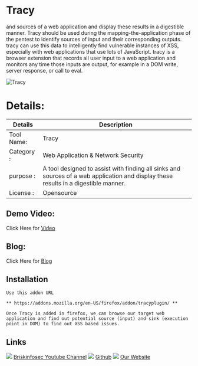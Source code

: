 Tracy
============
and sources of a web application and display these results in a digestible manner. Tracy should be used during the mapping-the-application phase of the pentest to identify sources of input and their corresponding outputs. tracy can use this data to intelligently find vulnerable instances of XSS, especially with web applications that use lots of JavaScript. tracy is a browser extension that records all user input to a web application and monitors any time those inputs are output, for example in a DOM write, server response, or call to eval.

![Tracy](https://www.briskinfosec.com//assets/tooloftheday/TOD_201.jpg)

Details:
============
|  Details | Description   |
| ------------ | ------------ |
|Tool Name:| Tracy|
|Category :| Web Application & Network Security|
|purpose  :| A tool designed to assist with finding all sinks and sources of a web application and display these results in a digestible manner.|
|License : |Opensource|

Demo Video:
-----------------
Click Here for [Video](https://youtu.be/5eTkwB--A1s "Video")

Blog: 
--------------
Click Here for [Blog](https://www.briskinfosec.com/tooloftheday/toolofthedaydetail/Tracy "Blog")

Installation
----------------
    Use this addon URL 
    
    ** https://addons.mozilla.org/en-US/firefox/addon/tracyplugin/ **
    
    Once Tracy is added in firefox, we can browse our target web application and find out potential source (input) and sink (execution point in DOM) to find out XSS based issues.

Links
----------------
![ ](https://img.icons8.com/color/15/000000/youtube-play.png) [Briskinfosec Youtube Channel](https://www.youtube.com/channel/UCcPmqqYETcO_7-6p_uUsF1w "Briskinfosec Youtube Channel")
 ![ ](https://img.icons8.com/glyph-neue/15/000000/github.png) [Github](https://github.com/briskinfosec "Github") 
![ ](https://img.icons8.com/ios/15/000000/internet--v2.png) [Our Website](https://www.briskinfosec.com/ "Our Website")

